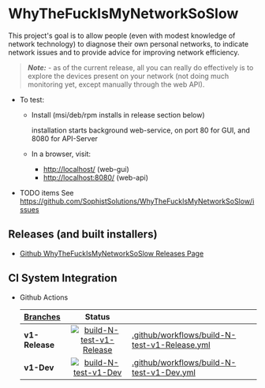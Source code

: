 # WhyTheFuckIsMyNetworkSoSlow

This project's goal is to allow people (even with modest knowledge of network technology) to
diagnose their own personal networks, to indicate network issues and to provide advice for improving network efficiency.

> **_Note:_** - as of the current release, all you can really do effectively is to explore the devices present on your network (not doing much monitoring yet, except manually through the web API).

- To test:

  - Install (msi/deb/rpm installs in release section below)

    installation starts background web-service, on port 80 for GUI, and 8080 for API-Server

  - In a browser, visit:
    - <http://localhost/> (web-gui)
    - <http://localhost:8080/> (web-api)

- TODO items
  See <https://github.com/SophistSolutions/WhyTheFuckIsMyNetworkSoSlow/issues>

## Releases (and built installers)

- [Github WhyTheFuckIsMyNetworkSoSlow Releases Page](https://github.com/SophistSolutions/WhyTheFuckIsMyNetworkSoSlow/releases)

## CI System Integration

- Github Actions

  | [Branches](https://github.com/SophistSolutions/WhyTheFuckIsMyNetworkSoSlow) |                                                                                                                                              Status                                                                                                                                               |                                                                                                |
  | :-------------------------------------------------------------------------- | :-----------------------------------------------------------------------------------------------------------------------------------------------------------------------------------------------------------------------------------------------------------------------------------------------: | :--------------------------------------------------------------------------------------------- |
  | **v1-Release**                                                              | [![build-N-test-v1-Release](https://github.com/SophistSolutions/WhyTheFuckIsMyNetworkSoSlow/workflows/build-N-test-v1-Release/badge.svg?branch=v1-Release)](https://github.com/SophistSolutions/WhyTheFuckIsMyNetworkSoSlow/actions?query=workflow%3Abuild-N-test-v1-Release+branch%3Av1-Release) | [.github/workflows/build-N-test-v1-Release.yml](.github/workflows/build-N-test-v1-Release.yml) |
  | **v1-Dev**                                                                  |           [![build-N-test-v1-Dev](https://github.com/SophistSolutions/WhyTheFuckIsMyNetworkSoSlow/workflows/build-N-test-v1-Dev/badge.svg?branch=v1-Dev)](https://github.com/SophistSolutions/WhyTheFuckIsMyNetworkSoSlow/actions?query=workflow%3Abuild-N-test-v1-Dev+branch%3Av1-Dev)           | [.github/workflows/build-N-test-v1-Dev.yml](.github/workflows/build-N-test-v1-Dev.yml)         |
